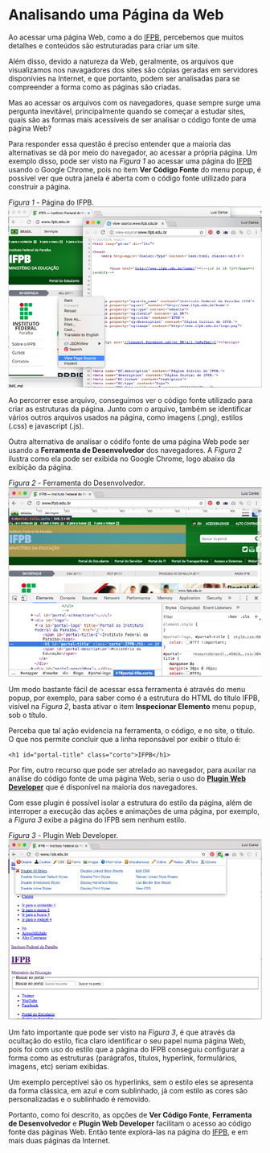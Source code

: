 # Analisando uma Página da Web

Ao acessar uma página Web, como a do [IFPB](http://www.ifpb.edu.br/), percebemos que muitos detalhes e conteúdos são estruturadas para criar um site.

Além disso, devido a natureza da Web, geralmente, os arquivos que visualizamos nos navagadores dos sites são cópias geradas em servidores disponívies na Internet, e que portanto, podem ser analisadas para se compreender a forma como as páginas são criadas.

Mas ao acessar os arquivos com os navegadores, quase sempre surge uma pergunta inevitável, principalmente quando se começar a estudar sites, quais são as formas mais acessíveis de ser analisar o código fonte de uma página Web?

Para responder essa questão é preciso entender que a maioria das alternativas se dá por meio do navegador, ao acessar a própria página. Um exemplo disso, pode ser visto na *Figura 1* ao acessar uma página do [IFPB](http://www.ifpb.edu.br/) usando o Google Chrome, pois no item **Ver Código Fonte** do menu popup, é possível ver que outra janela é aberta com o código fonte utilizado para construir a página.

*Figura 1* - Página do IFPB.
![Página do IFPB](screen-ifpb.png)

Ao percorrer esse arquivo, conseguimos ver o código fonte utilizado para criar as estruturas da página. Junto com o arquivo, também se identificar vários outros arquivos usados na página, como imagens (.png), estilos (.css) e javascript (.js).

Outra alternativa de analisar o códifo fonte de uma página Web pode ser usando a **Ferramenta de Desenvolvedor** dos navegadores. A *Figura 2* ilustra como ela pode ser exibida no Google Chrome, logo abaixo da exibição da página.

*Figura 2* - Ferramenta do Desenvolvedor.
![Ferramenta do Desenvolvedor](screen-devtool.png)

Um modo bastante fácil de acessar essa ferramenta é através do menu popup, por exemplo, para saber como é a estrutura do HTML do título IFPB, visível na *Figura 2*, basta ativar o item **Inspecionar Elemento** menu popup, sob o título.

Perceba que tal ação evidencia na ferramenta, o código, e no site, o título. O que nos permite concluir que a linha reponsável por exibir o título é:

```
<h1 id="portal-title" class="corto">IFPB</h1>
```

Por fim, outro recurso que pode ser atrelado ao navegador, para auxilar na análise do código fonte de uma página Web, seria o uso do **[Plugin Web Developer](https://chrome.google.com/webstore/detail/web-developer/bfbameneiokkgbdmiekhjnmfkcnldhhm)** que é disponível na maioria dos navegadores.

Com esse plugin é possível isolar a estrutura do estilo da página, além de interroper a execução das ações e animações de uma página, por exemplo, a *Figura 3* exibe a página do IFPB sem nenhum estilo.

*Figura 3* - Plugin Web Developer.
![Plugin Web Developer](screen-plugin.png)

Um fato importante que pode ser visto na *Figura 3*, é que através da ocultação do estilo, fica claro identificar o seu papel numa página Web, pois foi com uso do estilo que a página do IFPB conseguiu configurar a forma como as estruturas (parágrafos, títulos, hyperlink, formulários, imagens, etc) seriam exibidas.

Um exemplo perceptível são os hyperlinks, sem o estilo eles se apresenta da forma clássica, em azul e com sublinhado, já com estilo as cores são personalizadas e o sublinhado é removido.

Portanto, como foi descrito, as opções de **Ver Código Fonte**, **Ferramenta de Desenvolvedor** e **Plugin Web Developer** facilitam o acesso ao código fonte das páginas Web. Então tente explorá-las na página do [IFPB](http://www.ifpb.edu.br/), e em mais duas páginas da Internet.
